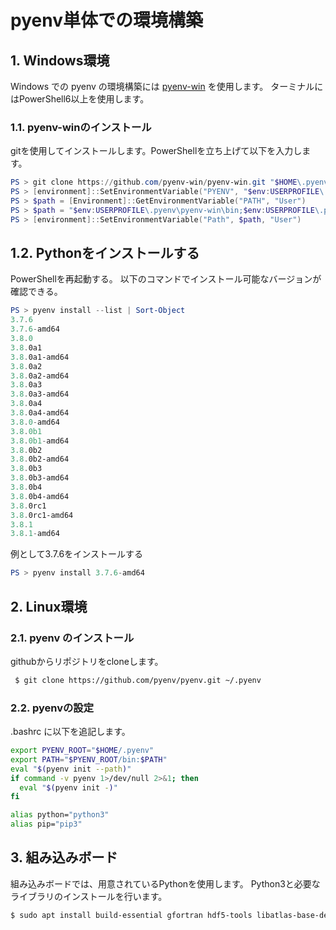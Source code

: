 # pyenv単体での環境構築

## 1. Windows環境
Windows での pyenv の環境構築には [pyenv-win](https://github.com/pyenv-win/pyenv-win) を使用します。
ターミナルにはPowerShell6以上を使用します。

### 1.1. pyenv-winのインストール
gitを使用してインストールします。PowerShellを立ち上げて以下を入力します。

```powershell
PS > git clone https://github.com/pyenv-win/pyenv-win.git "$HOME\.pyenv"
PS > [environment]::SetEnvironmentVariable("PYENV", "$env:USERPROFILE\.pyenv\pyenv-win", "User")
PS > $path = [Environment]::GetEnvironmentVariable("PATH", "User")
PS > $path = "$env:USERPROFILE\.pyenv\pyenv-win\bin;$env:USERPROFILE\.pyenv\pyenv-win\shims;" + $path
PS > [environment]::SetEnvironmentVariable("Path", $path, "User")
```

## 1.2. Pythonをインストールする

PowerShellを再起動する。
以下のコマンドでインストール可能なバージョンが確認できる。

```powershell
PS > pyenv install --list | Sort-Object
3.7.6
3.7.6-amd64
3.8.0
3.8.0a1
3.8.0a1-amd64
3.8.0a2
3.8.0a2-amd64
3.8.0a3
3.8.0a3-amd64
3.8.0a4
3.8.0a4-amd64
3.8.0-amd64
3.8.0b1
3.8.0b1-amd64
3.8.0b2
3.8.0b2-amd64
3.8.0b3
3.8.0b3-amd64
3.8.0b4
3.8.0b4-amd64
3.8.0rc1
3.8.0rc1-amd64
3.8.1
3.8.1-amd64
```

例として3.7.6をインストールする

```powershell
PS > pyenv install 3.7.6-amd64
```

## 2. Linux環境

### 2.1. pyenv のインストール
githubからリポジトリをcloneします。
```bash
 $ git clone https://github.com/pyenv/pyenv.git ~/.pyenv
```

### 2.2. pyenvの設定
.bashrc に以下を追記します。

```bash
export PYENV_ROOT="$HOME/.pyenv"
export PATH="$PYENV_ROOT/bin:$PATH"
eval "$(pyenv init --path)"
if command -v pyenv 1>/dev/null 2>&1; then
  eval "$(pyenv init -)"
fi

alias python="python3"
alias pip="pip3"
```

## 3. 組み込みボード
組み込みボードでは、用意されているPythonを使用します。
Python3と必要なライブラリのインストールを行います。

```bash
$ sudo apt install build-essential gfortran hdf5-tools libatlas-base-dev libblas3 libblas-dev libbz2-dev libdb-dev libffi-dev libgdbm-dev libhdf5-dev libhdf5-serial-dev libhdf5-103 libjpeg-dev liblapack3 liblapack-dev liblzma-dev libncurses5-dev libreadline-dev libsqlite3-dev libssl-dev python3 python3-dev python3-pip python3-venv tk-dev uuid-dev zip zlib1g-dev
```

